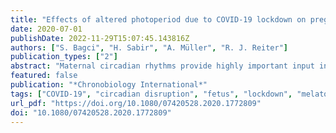 ```yaml
---
title: "Effects of altered photoperiod due to COVID-19 lockdown on pregnant women and their fetuses"
date: 2020-07-01
publishDate: 2022-11-29T15:07:45.143816Z
authors: ["S. Bagci", "H. Sabir", "A. Müller", "R. J. Reiter"]
publication_types: ["2"]
abstract: "Maternal circadian rhythms provide highly important input into the entrainment and programming of fetal and newborn circadian rhythms. The light-dark cycle is an important regulator of the internal biological clock. Even though pregnant women spend a greater part of the day at home during the latter stages of pregnancy, natural light exposure is crucial for the fetus. The current recommended COVID-19 lockdown might dramatically alter normal environmental lighting conditions of pregnant women, resulting in exposure to extremely low levels of natural daylight and high-intensity artificial light sources during both day and night. This article summarizes the potential effects on pregnant woman and their fetuses due to prolonged exposure to altered photoperiod and as consequence altered circadian system, known as chronodisruption, that may result from the COVID-19 lockdown."
featured: false
publication: "*Chronobiology International*"
tags: ["COVID-19", "circadian disruption", "fetus", "lockdown", "melatonin", "pregnant Women"]
url_pdf: "https://doi.org/10.1080/07420528.2020.1772809"
doi: "10.1080/07420528.2020.1772809"
---
```


